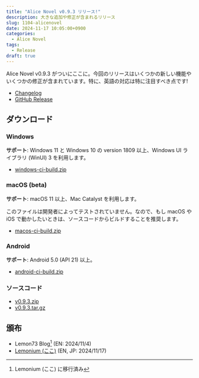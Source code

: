 ```yaml
---
title: "Alice Novel v0.9.3 リリース!"
description: 大きな追加や修正が含まれるリリース
slug: 1104-alicenovel
date: 2024-11-17 10:05:00+0900
categories:
  - Alice Novel
tags:
  - Release
draft: true
---
```


Alice Novel v0.9.3 がついにここに。今回のリリースはいくつかの新しい機能やいくつかの修正が含まれています。特に、英語の対応は特に注目すべき点です!

- [Changelog](https://github.com/AliceNovel/AliceNovel/blob/v0.9.3/docs/CHANGELOG.md#v093)
- [GitHub Release](https://github.com/AliceNovel/AliceNovel/releases/tag/v0.9.3)

## ダウンロード

### Windows

**サポート**: Windows 11 と Windows 10 の version 1809 以上、Windows UI ライブラリ (WinUI) 3 を利用します。

- [windows-ci-build.zip](https://github.com/AliceNovel/AliceNovel/releases/download/v0.9.3/windows-ci-build.zip)

### macOS (beta)

**サポート**: macOS 11 以上、Mac Catalyst を利用します。

このファイルは開発者によってテストされていません。なので、もし macOS や iOS で動かしたいときは、ソースコードからビルドすることを推奨します。

- [macos-ci-build.zip](https://github.com/AliceNovel/AliceNovel/releases/download/v0.9.3/macos-ci-build.zip)

### Android

**サポート**: Android 5.0 (API 21) 以上。

- [android-ci-build.zip](https://github.com/AliceNovel/AliceNovel/releases/download/v0.9.3/android-ci-build.zip)

### ソースコード

- [v0.9.3.zip](https://github.com/AliceNovel/AliceNovel/archive/refs/tags/v0.9.3.zip)
- [v0.9.3.tar.gz](https://github.com/AliceNovel/AliceNovel/archive/refs/tags/v0.9.3.tar.gz)

## 頒布

- Lemon73 Blog[^new-website] (EN: 2024/11/4)
- [Lemonium (ここ)](./) (EN, JP: 2024/11/17)

[^new-website]: Lemonium (ここ) に移行済み
